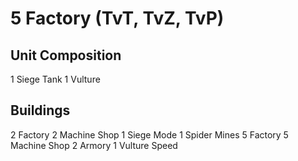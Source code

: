 # 5 Factory (TvT, TvZ, TvP)

## Unit Composition
1 Siege Tank
1 Vulture

## Buildings
2 Factory
2 Machine Shop
1 Siege Mode
1 Spider Mines
5 Factory
5 Machine Shop
2 Armory
1 Vulture Speed